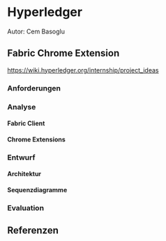 # Hyperledger
Autor: Cem Basoglu

## Fabric Chrome Extension
https://wiki.hyperledger.org/internship/project_ideas
### Anforderungen

### Analyse

#### Fabric Client

#### Chrome Extensions

### Entwurf

#### Architektur

#### Sequenzdiagramme

### Evaluation

## Referenzen
